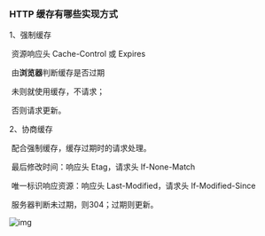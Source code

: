 ### HTTP 缓存有哪些实现方式

1、强制缓存

​	资源响应头 Cache-Control 或 Expires

​	由**浏览器**判断缓存是否过期

​		未则就使用缓存，不请求；

​		否则请求更新。

2、协商缓存

​	配合强制缓存，缓存过期时的请求处理。

​		最后修改时间：响应头 Etag，请求头 If-None-Match

​		唯一标识响应资源：响应头 Last-Modified，请求头 If-Modified-Since

​	服务器判断未过期，则304；过期则更新。

![img](https://cdn.jsdelivr.net/gh/sword4869/pic1@main/images/202406131818240.png)